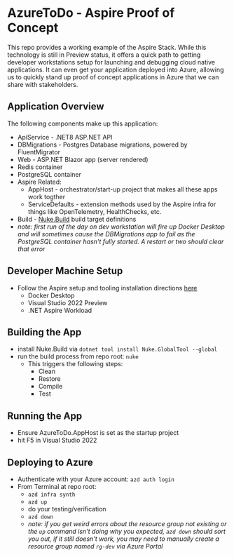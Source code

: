 # AzureToDo - Aspire Proof of Concept
This repo provides a working example of the Aspire Stack.  While this technology is still in Preview status, it offers a quick path to getting developer workstations setup for launching and debugging cloud native applications.  It can even get your application deployed into Azure, allowing us to quickly stand up proof of concept applications in Azure that we can share with stakeholders.

## Application Overview
The following components make up this application:
- ApiService - .NET8 ASP.NET API
- DBMigrations - Postgres Database migrations, powered by FluentMigrator
- Web - ASP.NET Blazor app (server rendered)
- Redis container
- PostgreSQL container
- Aspire Related:
    - AppHost - orchestrator/start-up project that makes all these apps work togther
    - ServiceDefaults - extension methods used by the Aspire infra for things like OpenTelemetry, HealthChecks, etc.
- Build - [Nuke.Build](https://nuke.build) build target definitions 
- *note: first run of the day on dev workstation will fire up Docker Desktop and will sometimes cause the DBMigrations app to fail as the PostgreSQL container hasn't fully started.  A restart or two should clear that error*

## Developer Machine Setup
- Follow the Aspire setup and tooling installation directions [here](https://learn.microsoft.com/en-us/dotnet/aspire/fundamentals/setup-tooling?tabs=visual-studio)
    - Docker Desktop
    - Visual Studio 2022 Preview
    - .NET Aspire Workload

## Building the App
- install Nuke.Build via `dotnet tool install Nuke.GlobalTool --global`
- run the build process from repo root: `nuke`
    - This triggers the following steps:
        - Clean
        - Restore
        - Compile
        - Test
     
## Running the App
- Ensure AzureToDo.AppHost is set as the startup project
- hit F5 in Visual Studio 2022

## Deploying to Azure
- Authenticate with your Azure account: `azd auth login`
- From Terminal at repo root: 
    - `azd infra synth`
    - `azd up`        
    - do your testing/verification
    - `azd down`
    - *note: if you get weird errors about the resource group not existing or the `up` command isn't doing why you expected, `azd down` should sort you out, if it still doesn't work, you may need to manually create a resource group named `rg-dev` via Azure Portal*
